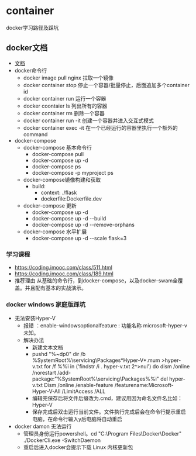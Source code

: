 # container
docker学习路径及踩坑 

## docker文档
+ [文档](https://dockertips.readthedocs.io/en/latest/)
+ docker命令行
    + docker image pull nginx 拉取一个镜像
    + docker container stop 停止一个容器/批量停止，后面追加多个container id
    + docker container run 运行一个容器
    + docker coontaier ls 列出所有的容器
    + docker container rm 删除一个容器
    + docker container run -it 创建一个容器并进入交互式模式
    + docker container exec -it 在一个已经运行的容器里执行一个额外的command
+ docker-compose
    + docker-compose 基本命令行
        + docker-compose pull
        + docker-compose up -d
        + docker-compose ps 
        + docker-compose -p myproject ps 
    + docker-compose镜像构建和获取
        + build: 
            + context: ./flask
            + dockerfile:Dockerfile.dev
    + docker-compose 更新
        + docker-compose up -d
        + docker-compose up -d --build 
        + docker-compose up -d --remove-orphans
    + docker-compose 水平扩展
        + docker-compose up -d --scale flask=3

### 学习课程 
+ https://coding.imooc.com/class/511.html
+ https://coding.imooc.com/class/189.html
+ 推荐理由 从基础的命令行，到docker-compose，以及docker-swam全覆盖。并且配有基本的实战演示。

### docker windows 家庭版踩坑
+ 无法安装Hyper-V
    + 报错 ：enable-windowsoptionalfeature : 功能名称 microsoft-hyper-v 未知。
    + 解决办法
        + 新建文本文档
        + pushd "%~dp0"
          dir /b %SystemRoot%\servicing\Packages\*Hyper-V*.mum >hyper-v.txt
          for /f %%i in ('findstr /i . hyper-v.txt 2^>nul') do dism /online /norestart /add-package:"%SystemRoot%\servicing\Packages\%%i"
          del hyper-v.txt
          Dism /online /enable-feature /featurename:Microsoft-Hyper-V-All /LimitAccess /ALL
        + 编辑完保存后将文件后缀改为.cmd，建议用因为命名文件名比如：Hyper-V
        + 保存完成后双击运行当前文件。文件执行完成后会在命令行提示重启电脑，在命令行输入y后电脑将自动重启
+ docker damon 无法运行
    + 管理员身份运行powershell。cd "C:\Program Files\Docker\Docker"  ./DockerCli.exe -SwitchDaemon
    + 重启后进入docker会提示下载 Linux 内核更新包
    
